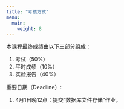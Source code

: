 ```yaml
---
title: "考核方式"
menu:
  main:
    weight: 8
---
```


本课程最终成绩由以下三部分组成：

1. 考试（50%）
1. 平时成绩（10%）
1. 实验报告（40%）


重要日期（Deadline）:


1. 4月1日晚12点：提交“数据库文件存储”作业。